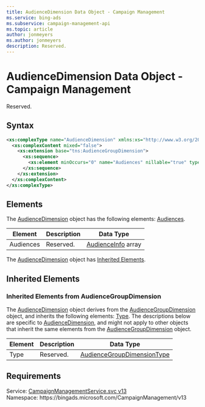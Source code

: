 ```yaml
---
title: AudienceDimension Data Object - Campaign Management
ms.service: bing-ads
ms.subservice: campaign-management-api
ms.topic: article
author: jonmeyers
ms.author: jonmeyers
description: Reserved.
---
```

# AudienceDimension Data Object - Campaign Management
Reserved.

## Syntax
```xml
<xs:complexType name="AudienceDimension" xmlns:xs="http://www.w3.org/2001/XMLSchema">
  <xs:complexContent mixed="false">
    <xs:extension base="tns:AudienceGroupDimension">
      <xs:sequence>
        <xs:element minOccurs="0" name="Audiences" nillable="true" type="tns:ArrayOfAudienceInfo" />
      </xs:sequence>
    </xs:extension>
  </xs:complexContent>
</xs:complexType>
```

## <a name="elements"></a>Elements

The [AudienceDimension](audiencedimension.md) object has the following elements: [Audiences](#audiences).

|Element|Description|Data Type|
|-----------|---------------|-------------|
|<a name="audiences"></a>Audiences|Reserved.|[AudienceInfo](audienceinfo.md) array|

The [AudienceDimension](audiencedimension.md) object has [Inherited Elements](#inheritedelements).

## <a name="inheritedelements"></a>Inherited Elements

### <a name="inheritedelementsaudiencegroupdimension"></a>Inherited Elements from AudienceGroupDimension
The [AudienceDimension](audiencedimension.md) object derives from the [AudienceGroupDimension](audiencegroupdimension.md) object, and inherits the following elements: [Type](#type). The descriptions below are specific to [AudienceDimension](audiencedimension.md), and might not apply to other objects that inherit the same elements from the [AudienceGroupDimension](audiencegroupdimension.md) object.  

|Element|Description|Data Type|
|-----------|---------------|-------------|
|<a name="type"></a>Type|Reserved.|[AudienceGroupDimensionType](audiencegroupdimensiontype.md)|

## Requirements
Service: [CampaignManagementService.svc v13](https://campaign.api.bingads.microsoft.com/Api/Advertiser/CampaignManagement/v13/CampaignManagementService.svc)  
Namespace: https\://bingads.microsoft.com/CampaignManagement/v13  

